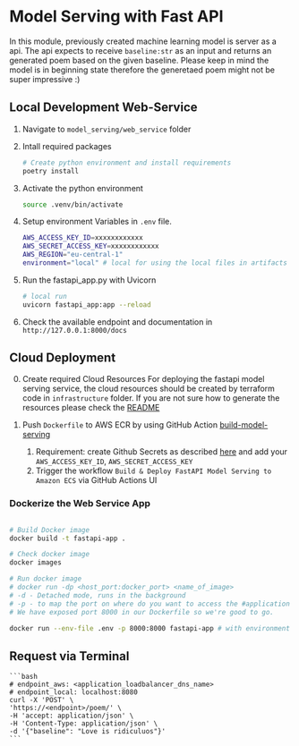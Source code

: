 # Model Serving with Fast API

In this module, previously created machine learning model is server as a api. The api expects to receive `baseline:str` as an input and returns an generated poem based on the given baseline. Please keep in mind the model is in beginning state therefore the generetaed poem might not be super impressive :)
## Local Development Web-Service

1. Navigate to `model_serving/web_service` folder

2. Intall required packages
    ```bash
    # Create python environment and install requirements
    poetry install
    ```
3. Activate the python environment
    ```bash
    source .venv/bin/activate
    ```
4. Setup environment Variables in  `.env` file.
    ```bash
    AWS_ACCESS_KEY_ID=xxxxxxxxxxxx
    AWS_SECRET_ACCESS_KEY=xxxxxxxxxxxx
    AWS_REGION="eu-central-1"
    environment="local" # local for using the local files in artifacts folder
    ```

5. Run the fastapi_app.py with Uvicorn
    ```bash
    # local run
    uvicorn fastapi_app:app --reload
    ```
6. Check the available endpoint and documentation in `http://127.0.0.1:8000/docs`


## Cloud Deployment

0. Create required Cloud Resources
For deploying the fastapi model serving service, the cloud resources should be created by terraform code in `infrastructure` folder.
If you are not sure how to generate the resources please check the [README](../infrastructure/README.md)

1. Push `Dockerfile` to AWS ECR by using GitHub Action [build-model-serving](../.github/workflows/build-model-serving.yml)
   1. Requirement: create Github Secrets as described [here](https://docs.github.com/en/codespaces/managing-codespaces-for-your-organization/managing-encrypted-secrets-for-your-repository-and-organization-for-github-codespaces) and add your `AWS_ACCESS_KEY_ID`, `AWS_SECRET_ACCESS_KEY`
   2. Trigger the workflow `Build & Deploy FastAPI Model Serving to Amazon ECS` via GitHub Actions UI


### Dockerize the Web Service App

```bash

# Build Docker image
docker build -t fastapi-app .

# Check docker image
docker images

# Run docker image
# docker run -dp <host_port:docker_port> <name_of_image>
# -d - Detached mode, runs in the background
# -p - to map the port on where do you want to access the #application in my case localhost:8000/
# We have exposed port 8000 in our Dockerfile so we're good to go.

docker run --env-file .env -p 8000:8000 fastapi-app # with environment variables
```


## Request via Terminal
    ```bash
    # endpoint_aws: <application_loadbalancer_dns_name>
    # endpoint_local: localhost:8080
    curl -X 'POST' \  
    'https://<endpoint>/poem/' \
    -H 'accept: application/json' \
    -H 'Content-Type: application/json' \
    -d '{"baseline": "Love is ridiculuos"}'
    ```